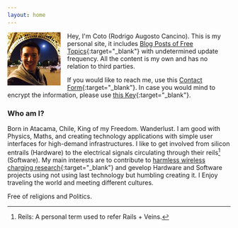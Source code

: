 ```yaml
---
layout: home
---
```


<img src="/assets/coto.jpg" alt="Coto" width="120" height="120" style="float: left; margin-right: 15px;"/> Hey, I'm Coto (Rodrigo Augosto Cancino). This is my personal site, it includes [Blog Posts of Free Topics][blog]{:target="_blank"} with undetermined update frequency. All the content is my own and has no relation to third parties.

If you would like to reach me, use this [Contact Form][contact]{:target="_blank"}. In case you would mind to encrypt the information, please use [this Key][pgp_key]{:target="_blank"}.

### Who am I?

Born in Atacama, Chile, King of my Freedom. Wanderlust. I am good with Physics, Maths, and creating technology applications with simple user interfaces for high-demand infrastructures. I like to get involved from silicon entrails (Hardware) to the electrical signals circulating through their reils[^reils] (Software). My main interests are to contribute to [harmless wireless charging research][neahtid]{:target="_blank"} and gevelop Hardware and Software projects using not using last technology but humbling creating it. I Enjoy traveling the world and meeting different cultures.

Free of religions and Politics.

[^reils]: Reils: A personal term used to refer Rails + Veins.

[blog]: https://feeds.feedburner.com/coto
[contact]: /contact/
[neahtid]: https://www.neahtid.com
[pgp_key]: /public-key/
